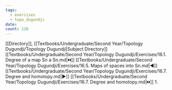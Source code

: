 ```yaml
---
tags:
  - exercises
  - topo_dugundji
date: 
count: 128
---
```

[[Directory]], [[Textbooks/Undergraduate/Second Year/Topology Dugundji/Topology Dugundji|Subject Directory]]
[[Textbooks/Undergraduate/Second Year/Topology Dugundji/Exercises/16.1. Degree of a map Sn a Sn.md|🞀🞀]] [[Textbooks/Undergraduate/Second Year/Topology Dugundji/Exercises/16.5. Maps of spaces into Sn.md|◀]] [[Textbooks/Undergraduate/Second Year/Topology Dugundji/Exercises/16.7. Degree and homotopy.md|▶]] [[Textbooks/Undergraduate/Second Year/Topology Dugundji/Exercises/16.7. Degree and homotopy.md|🞂🞂]]
1. 